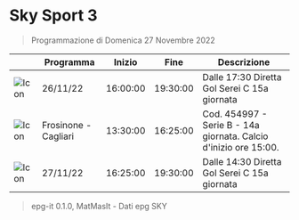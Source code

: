 # Sky Sport 3
> Programmazione di Domenica 27 Novembre 2022

||Programma|Inizio|Fine|Descrizione|
|---|---|---|---|---|
|![Icon](https://guidatv.sky.it/uuid/69848a0d-012e-4833-8400-75e11a23d000/cover?md5ChecksumParam=f74de04f5123262d3460b4984b78f745)|26/11/22|16:00:00|19:30:00|Dalle 17:30 Diretta Gol Serei C 15a giornata
|![Icon](https://guidatv.sky.it/uuid/0b91775d-2466-4f4f-8fc0-8ac0cc410bd5/cover?md5ChecksumParam=aa5f7aa3a4212c371d3637948caa3ca8)|Frosinone - Cagliari|13:30:00|16:25:00|Cod. 454997 - Serie B - 14a giornata. Calcio d&#039;inizio ore 15:00.
|![Icon](https://guidatv.sky.it/uuid/5eafbf8e-3aa0-4659-9c74-56514c061b87/cover?md5ChecksumParam=f74de04f5123262d3460b4984b78f745)|27/11/22|16:25:00|19:30:00|Dalle 14:30 Diretta Gol Serei C 15a giornata



 > epg-it 0.1.0, MatMasIt - Dati epg SKY